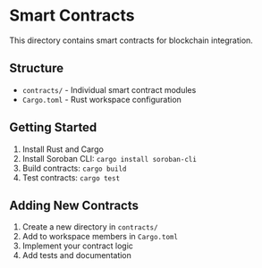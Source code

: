 # Smart Contracts

This directory contains smart contracts for blockchain integration.

## Structure

- `contracts/` - Individual smart contract modules
- `Cargo.toml` - Rust workspace configuration

## Getting Started

1. Install Rust and Cargo
2. Install Soroban CLI: `cargo install soroban-cli`
3. Build contracts: `cargo build`
4. Test contracts: `cargo test`

## Adding New Contracts

1. Create a new directory in `contracts/`
2. Add to workspace members in `Cargo.toml`
3. Implement your contract logic
4. Add tests and documentation
